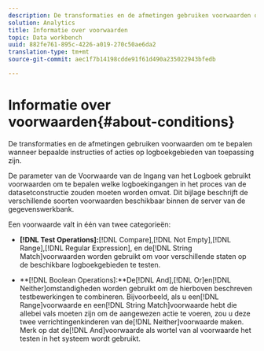 ```yaml
---
description: De transformaties en de afmetingen gebruiken voorwaarden om te bepalen wanneer bepaalde instructies of acties op logboekgebieden van toepassing zijn.
solution: Analytics
title: Informatie over voorwaarden
topic: Data workbench
uuid: 882fe761-895c-4226-a019-270c50ae6da2
translation-type: tm+mt
source-git-commit: aec1f7b14198cdde91f61d490a235022943bfedb

---
```



# Informatie over voorwaarden{#about-conditions}

De transformaties en de afmetingen gebruiken voorwaarden om te bepalen wanneer bepaalde instructies of acties op logboekgebieden van toepassing zijn.

De parameter van de Voorwaarde van de Ingang van het Logboek gebruikt voorwaarden om te bepalen welke logboekingangen in het proces van de datasetconstructie zouden moeten worden omvat. Dit bijlage beschrijft de verschillende soorten voorwaarden beschikbaar binnen de server van de gegevenswerkbank.

Een voorwaarde valt in één van twee categorieën:

* **[!DNL Test Operations]:**[!DNL Compare],[!DNL Not Empty],[!DNL Range],[!DNL Regular Expression], en de[!DNL String Match]voorwaarden worden gebruikt om voor verschillende staten op de beschikbare logboekgebieden te testen.

* **[!DNL Boolean Operations]:**De[!DNL And],[!DNL Or]en[!DNL Neither]omstandigheden worden gebruikt om de hierboven beschreven testbewerkingen te combineren. Bijvoorbeeld, als u een[!DNL Range]voorwaarde en een[!DNL String Match]voorwaarde hebt die allebei vals moeten zijn om de aangewezen actie te voeren, zou u deze twee verrichtingenkinderen van de[!DNL Neither]voorwaarde maken. Merk op dat de[!DNL And]voorwaarde als wortel van al voorwaarde het testen in het systeem wordt gebruikt.

